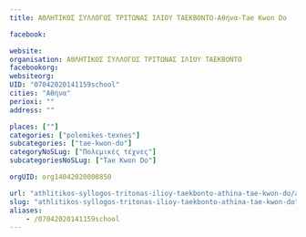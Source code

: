 ```yaml
---
title: ΑΘΛΗΤΙΚΟΣ ΣΥΛΛΟΓΟΣ ΤΡΙΤΩΝΑΣ ΙΛΙΟΥ ΤΑΕΚΒΟΝΤΟ-Αθήνα-Tae Kwon Do

facebook:

website:
organisation: ΑΘΛΗΤΙΚΟΣ ΣΥΛΛΟΓΟΣ ΤΡΙΤΩΝΑΣ ΙΛΙΟΥ ΤΑΕΚΒΟΝΤΟ
facebookorg:
websiteorg:
UID: "07042020141159school"
cities: "Αθήνα"
perioxi: ""
address: ""

places: [""]
categories: ["polemikes-texnes"]
subcategories: ["tae-kwon-do"]
categoryNoSLug: ["Πολεμικές τέχνες"]
subcategoriesNoSLug: ["Tae Kwon Do"]

orgUID: org14042020000850

url: "athlitikos-syllogos-tritonas-ilioy-taekbonto-athina-tae-kwon-do/athina//"
slug: "athlitikos-syllogos-tritonas-ilioy-taekbonto-athina-tae-kwon-do"
aliases:
    - /07042020141159school
---
```





